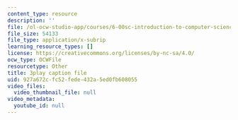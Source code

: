 ```yaml
---
content_type: resource
description: ''
file: /ol-ocw-studio-app/courses/6-00sc-introduction-to-computer-science-and-programming-spring-2011/927a672cfc52fede432a5ed0fb608055_GmkRmETGghw.srt
file_size: 54133
file_type: application/x-subrip
learning_resource_types: []
license: https://creativecommons.org/licenses/by-nc-sa/4.0/
ocw_type: OCWFile
resourcetype: Other
title: 3play caption file
uid: 927a672c-fc52-fede-432a-5ed0fb608055
video_files:
  video_thumbnail_file: null
video_metadata:
  youtube_id: null
---
```


